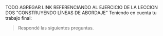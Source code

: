 TODO AGREGAR LINK REFERENCIANDO AL EJERCICIO DE LA LECCION DOS "CONSTRUYENDO LÍNEAS DE ABORDAJE"
Teniendo en cuenta tu trabajo final:

> Respondé las siguientes preguntas.
